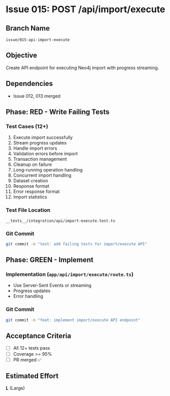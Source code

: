 # Issue 015: POST /api/import/execute

## Branch Name
`issue/015-api-import-execute`

## Objective
Create API endpoint for executing Neo4j import with progress streaming.

## Dependencies
- Issue 012, 013 merged

## Phase: RED - Write Failing Tests

### Test Cases (12+)
1. Execute import successfully
2. Stream progress updates
3. Handle import errors
4. Validation errors before import
5. Transaction management
6. Cleanup on failure
7. Long-running operation handling
8. Concurrent import handling
9. Dataset creation
10. Response format
11. Error response format
12. Import statistics

### Test File Location
`__tests__/integration/api/import-execute.test.ts`

### Git Commit
```bash
git commit -m "test: add failing tests for import/execute API"
```

## Phase: GREEN - Implement

### Implementation (`app/api/import/execute/route.ts`)
- Use Server-Sent Events or streaming
- Progress updates
- Error handling

### Git Commit
```bash
git commit -m "feat: implement import/execute API endpoint"
```

## Acceptance Criteria
- [ ] All 12+ tests pass
- [ ] Coverage >= 95%
- [ ] PR merged ✅

## Estimated Effort
**L** (Large)
